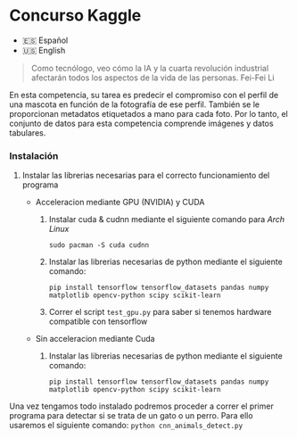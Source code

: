 # Concurso Kaggle
- 🇪🇸 Español
- 🇺🇸 English

> Como tecnólogo, veo cómo la IA y la cuarta revolución industrial afectarán todos los aspectos de la vida de las personas.      Fei-Fei Li

En esta competencia, su tarea es predecir el compromiso con el perfil de una mascota en función de la fotografía de ese perfil. También se le proporcionan metadatos etiquetados a mano para cada foto. Por lo tanto, el conjunto de datos para esta competencia comprende imágenes y datos tabulares.

### Instalación
1. Instalar las librerias necesarias para el correcto funcionamiento del programa

    - Acceleracion mediante GPU (NVIDIA) y CUDA
        1. Instalar cuda & cudnn mediante el siguiente comando para *Arch Linux*

            ``` sudo pacman -S cuda cudnn ```
        
        2. Instalar las librerias necesarias de python mediante el siguiente comando:

            ```pip install tensorflow tensorflow_datasets pandas numpy matplotlib opencv-python scipy scikit-learn ```

        3. Correr el script `test_gpu.py` para saber si tenemos hardware compatible con tensorflow
    
    - Sin acceleracion mediante Cuda
         1. Instalar las librerias necesarias de python mediante el siguiente comando:

            ```pip install tensorflow tensorflow_datasets pandas numpy matplotlib opencv-python scipy scikit-learn ```

Una vez tengamos todo instalado podremos proceder a correr el primer programa para detectar si se trata de un gato o un perro. Para ello usaremos el siguiente comando:
    ```python cnn_animals_detect.py```
